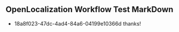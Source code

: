 ## OpenLocalization Workflow Test MarkDown
* 18a8f023-47dc-4ad4-84a6-04199e10366d thanks!

<!--HONumber=Jul16_HO5-->


